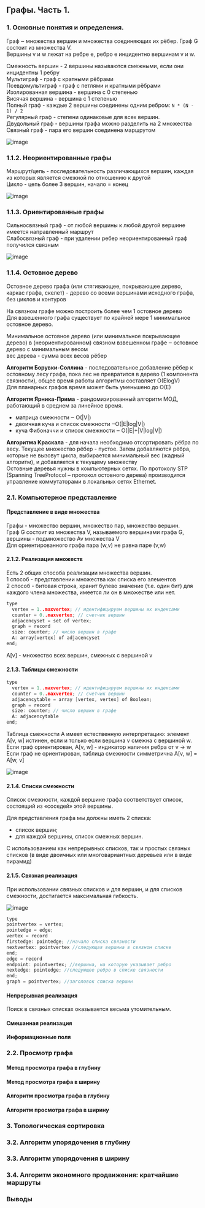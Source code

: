 ## Графы. Часть 1.
### 1. Основные понятия и определения.
Граф ‒ множества вершин и множества соединяющих их рёбер. Граф G состоит из множества V. 
<br>
Вершины v и w лежат на ребре e, ребро e инцидентно вершинам v и w.

Смежность вершин - 2 вершины называются смежными, если они инцидентны 1 ребру
<br>
Мультиграф - граф с кратными рёбрами
<br>
Псевдомультиграф - граф с петлями и кратными рёбрами
<br>
Изолированная вершина - вершина с 0 степенью
<br>
Висячая вершина - вершина с 1 степенью
<br>
Полный граф - каждые 2 вершины соединены одним ребром: `N * (N - 1) / 2`
<br>
Регулярный граф - степени одинаковые для всех вершин.
<br>
Двудольный граф - вершины графа можно разделить на 2 множества
<br>
Связный граф - пара его вершин соединена маршрутом

![image](https://github.com/mireashik/aood_3sem/assets/49165758/66801ae1-98a7-4176-a6bb-efa7b46762fc)

### 1.1.2. Неориентированные графы
Маршрут/цепь - последовательность различающихся вершин, каждая из которых является смежной по отношению к другой
<br>
Цикло - цепь более 3 вершин, начало = конец

![image](https://github.com/mireashik/aood_3sem/assets/49165758/01c74183-dd6e-470c-bd9e-af31789c6412)

### 1.1.3. Ориентированные графы
Сильносвязный граф - от любой вершины к любой другой вершине имеется направленный маршрут
<br>
Слабосвязный граф - при удалении ребер неориентированный граф получился связным

![image](https://github.com/mireashik/aood_3sem/assets/49165758/2f3d6d21-b0e6-4bdb-91c4-1fd992e02331)

### 1.1.4. Остовное дерево
Остовное дерево графа (или стягивающее, покрывающее дерево, каркас графа, скелет) - дерево со всеми вершинами исходного графа, без циклов и контуров

На связном графе можно построить более чем 1 остовное дерево
<br>
Для взвешенного графа существует по крайней мере 1 минимальное остовное дерево.

Минимальное остовное дерево (или минимальное покрывающее дерево) в (неориентированном) связном взвешенном графе ‒ остовное дерево с минимальным весом
<br>
вес дерева - сумма всех весов рёбер

**Алгоритм Борувки-Соллина** - последовательное добавление рёбер к остовному лесу графа, пока лес не превратится в дерево (1 компонента связности), общее время работы алгоритмы составляет O(ElogV)
<br>
Для планарных графов время может быть уменьшено до O(E)

**Алгоритм Ярника-Прима** - рандомизированный алгоритм МОД, работающий в среднем за линейное время.

- матрица смежности ‒ О(|V|)
- двоичная куча и список смежности ‒О(|Е|log|V|)
- куча Фибоначчи и список смежности ‒ О(|Е|+|V|log|V|)

**Алгоритма Краскала** - для начала необходимо отсортировать рёбра по весу. Текущее множество рёбер - пустое. Затем добавляются рёбра, которые не вызовут цикла, выбирается минимальный вес (жадный алгоритм), и добавляется к текущему множеству
<br>
Остовные деревья нужны в компьютерных сетях. По протоколу STP (Spanning TreeProtocol – протокол остовного дерева) производится управление коммутаторами в локальных сетях Ethernet.

### 2.1. Компьютерное представление
#### Представление в виде множества
Графы - множество вершин, множество пар, множество вершин. 
<br>
Граф G состоит из множества V, называемого вершинами графа G, вершины - подмножество Av множества V
<br>
Для ориентированного графа пара (w,v) не равна паре (v,w)

#### 2.1.2. Реализация множеств
Есть 2 общих способа реализации множества вершин.
<br>
1 способ - представлении множества как списка его элементов
<br>
2 способ - битовая строка, хранит булево значение (т.е. один бит) для каждого члена множества, имеется ли он в множестве или нет.

```c++
type
  vertex = 1..maxvertex; // идентифицируем вершины их индексами
  counter = 0..maxvertex; // счетчик вершин
  adjacencyset = set of vertex;
  graph = record
  size: counter; // число вершин в графе
  A: array[vertex] of adjacencyset
end;
```

A[v] - множество всех вершин, смежных с вершиной v

#### 2.1.3. Таблицы смежности
```c++
type
  vertex = 1..maxvertex; // идентифицируем вершины их индексами
  counter = 0..maxvertex; // счетчик вершин
  adjacencytable = array [vertex, vertex] of Boolean;
  graph = record
  size: counter; // число вершин в графе
  A: adjacencytable
end;
```

Таблица смежности A имеет естественную интерпретацию: элемент A[v, w] истинен, если и только если вершина v смежна с вершиной w.
<br>
Если граф ориентирован, A[v, w] - индикатор наличия ребра от v -> w
<br>
Если граф не ориентирован, таблица смежности симметрична A[v, w] = A[w, v]

![image](https://github.com/mireashik/aood_3sem/assets/49165758/953b2b84-d5a1-4fac-b561-8e03f3199daa)

#### 2.1.4. Списки смежности
Список смежности, каждой вершине графа соответствует список, состоящий из «соседей» этой вершины.

Для представления графа мы должны иметь 2 списка:
- список вершин;
- для каждой вершины, список смежных вершин.

С использованием как непрерывных списков, так и простых связных списков (в виде двоичных или многовариантных деревьев или в виде пирамид)
<br>

#### 2.1.5. Связная реализация
При использовании связных списков и для вершин, и для списков смежности, достигается максимальная гибкость.

![image](https://github.com/mireashik/aood_3sem/assets/49165758/535c0cd4-2975-4228-8321-c133d9043c18)

```c++
type
pointvertex = vertex;
pointedge = edge;
vertex = record
firstedge: pointedge; //начало списка связности
nextvertex: pointvertex //следующая вершина в связном списке
end;
edge = record
endpoint: pointvertex; //вершина, на которую указывает ребро
nextedge: pointedge; //следующее ребро в списке связности
end;
graph = pointvertex; //заголовок списка вершин
```

#### Непрерывная реализация
Поиск в связных списках оказывается весьма утомительным.

#### Смешанная реализация

#### Информационные поля

### 2.2. Просмотр графа

#### Метод просмотра графа в глубину

#### Метод просмотра графа в ширину

#### Алгоритм просмотра графа в глубину

#### Алгоритм просмотра графа в ширину

### 3. Топологическая сортировка

### 3.2. Алгоритм упорядочения в глубину

### 3.3. Алгоритм упорядочения в ширину

### 3.4. Алгоритм экономного продвижения: кратчайшие маршруты

### Выводы

